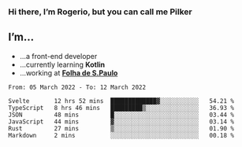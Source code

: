 ### Hi there, I’m Rogerio, but you can call me Pilker

## I’m…
- …a front-end developer
- …currently learning **Kotlin**
- …working at [**Folha de S.Paulo**](https://www.folha.com.br/)

<!--START_SECTION:waka-->

```text
From: 05 March 2022 - To: 12 March 2022

Svelte       12 hrs 52 mins  █████████████▓░░░░░░░░░░░   54.21 %
TypeScript   8 hrs 46 mins   █████████▒░░░░░░░░░░░░░░░   36.93 %
JSON         48 mins         █░░░░░░░░░░░░░░░░░░░░░░░░   03.44 %
JavaScript   44 mins         ▓░░░░░░░░░░░░░░░░░░░░░░░░   03.14 %
Rust         27 mins         ▒░░░░░░░░░░░░░░░░░░░░░░░░   01.90 %
Markdown     2 mins          ░░░░░░░░░░░░░░░░░░░░░░░░░   00.18 %
```

<!--END_SECTION:waka-->
